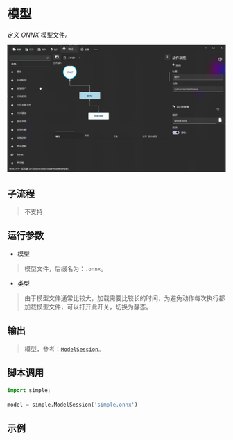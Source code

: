 # 模型 
定义 *ONNX* 模型文件。

![TypeModel](./images/14.png ':size=90%')

## 子流程

> 不支持


## 运行参数

* 模型
> 模型文件，后缀名为：`.onnx`。

* 类型
> 由于模型文件通常比较大，加载需要比较长的时间，为避免动作每次执行都加载模型文件，可以打开此开关，切换为静态。

## 输出

> 模型，参考：[`ModelSession`](./types/ModelSession.md)。


## 脚本调用

```python
import simple;

model = simple.ModelSession('simple.onnx')
```

## 示例